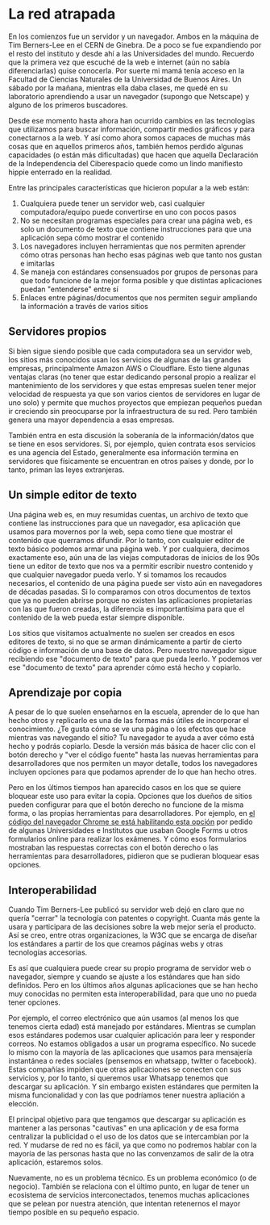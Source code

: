 # La red atrapada

En los comienzos fue un servidor y un navegador. Ambos en la máquina de Tim Berners-Lee en el CERN de Ginebra. De a poco se fue expandiendo por el resto del instituto y desde ahí a las Universidades del mundo. Recuerdo que la primera vez que escuché de la web e internet (aún no sabía diferenciarlas) quise conocerla. Por suerte mi mamá tenía acceso en la Facultad de Ciencias Naturales de la Universidad de Buenos Aires. Un sábado por la mañana, mientras ella daba clases, me quedé en su laboratorio aprendiendo a usar un navegador (supongo que Netscape) y alguno de los primeros buscadores.

Desde ese momento hasta ahora han ocurrido cambios en las tecnologías que utilizamos para buscar información, compartir medios gráficos y para conectarnos a la web. Y así como ahora somos capaces de muchas más cosas que en aquellos primeros años, también hemos perdido algunas capacidades (o están más dificultadas) que hacen que aquella Declaración de la Independencia del Ciberespacio quede como un lindo manifiesto hippie enterrado en la realidad.

Entre las principales características que hicieron popular a la web están:

1. Cualquiera puede tener un servidor web, casi cualquier computadora/equipo puede convertirse en uno con pocos pasos
2. No se necesitan programas especiales para crear una página web, es solo un documento de texto que contiene instrucciones para que una aplicación sepa cómo mostrar el contenido
3. Los navegadores incluyen herramientas que nos permiten aprender cómo otras personas han hecho esas páginas web que tanto nos gustan e imitarlas 
4. Se maneja con estándares consensuados por grupos de personas para que todo funcione de la mejor forma posible y que distintas aplicaciones puedan "entenderse" entre sí
5. Enlaces entre páginas/documentos que nos permiten seguir ampliando la información a través de varios sitios

## Servidores propios

Si bien sigue siendo posible que cada computadora sea un servidor web, los sitios más conocidos usan los servicios de algunas de las grandes empresas, principalmente Amazon AWS o Cloudflare. Esto tiene algunas ventajas claras (no tener que estar dedicando personal propio a realizar el mantenimiento de los servidores y que estas empresas suelen tener mejor velocidad de respuesta ya que son varios cientos de servidores en lugar de uno solo) y permite que muchos proyectos que empiezan pequeños puedan ir creciendo sin preocuparse por la infraestructura de su red. Pero también genera una mayor dependencia a esas empresas.

También entra en esta discusión la soberanía de la información/datos que se tiene en esos servidores. Si, por ejemplo, quien contrata esos servicios es una agencia del Estado, generalmente esa información termina en servidores que físicamente se encuentran en otros países y donde, por lo tanto, priman las leyes extranjeras.

## Un simple editor de texto

Una página web es, en muy resumidas cuentas, un archivo de texto que contiene las instrucciones para que un navegador, esa aplicación que usamos para movernos por la web, sepa como tiene que mostrar el contenido que querramos difundir. Por lo tanto, con cualquier editor de texto básico podemos armar una página web. Y por cualquiera, decimos exactamente eso, aún una de las viejas computadoras de inicios de los 90s tiene un editor de texto que nos va a permitir escribir nuestro contenido y que cualquier navegador pueda verlo. Y si tomamos los recaudos necesarios, el contenido de una página puede ser visto aún en navegadores de décadas pasadas. Si lo comparamos con otros documentos de textos que ya no pueden abrirse porque no existen las aplicaciones propietarias con las que fueron creadas, la diferencia es importantísima para que el contenido de la web pueda estar siempre disponible.

Los sitios que visitamos actualmente no suelen ser creados en esos editores de texto, si no que se arman dinámicamente a partir de cierto código e información de una base de datos. Pero nuestro navegador sigue recibiendo ese "documento de texto" para que pueda leerlo. Y podemos ver ese "documento de texto" para aprender cómo está hecho y copiarlo.

## Aprendizaje por copia

A pesar de lo que suelen enseñarnos en la escuela, aprender de lo que han hecho otros y replicarlo es una de las formas más útiles de incorporar el conocimiento. ¿Te gusta cómo se ve una página o los efectos que hace mientras vas navegando el sitio? Tu navegador te ayuda a aver cómo está hecho y podrás copiarlo. Desde la versión más básica de hacer clic con el botón derecho y "ver el código fuente" hasta las nuevas herramientas para desarrolladores que nos permiten un mayor detalle, todos los navegadores incluyen opciones para que podamos aprender de lo que han hecho otres.

Pero en los últimos tiempos han aparecido casos en los que se quiere bloquear este uso para evitar la copia. Opciones que los dueños de sitios pueden configurar para que el botón derecho no funcione de la misma forma, o las propias herramientas para desarrolladores. Por ejemplo, en [el código del navegador Chrome se está habilitando esta opción](https://mastodon.social/@mhoye/107250459834061486) por pedido de algunas Universidades e Institutos que usaban Google Forms u otros formularios online para realizar los exámenes. Y cómo esos formularios mostraban las respuestas correctas con el botón derecho o las herramientas para desarrolladores, pidieron que se pudieran bloquear esas opciones.

## Interoperabilidad

Cuando Tim Berners-Lee publicó su servidor web dejó en claro que no quería "cerrar" la tecnología con patentes o copyright. Cuanta más gente la usara y participara de las decisiones sobre la web mejor sería el producto. Así se creo, entre otras organizaciones, la W3C que se encarga de diseñar los estándares a partir de los que creamos páginas webs y otras tecnologías accesorias.

Es así que cualquiera puede crear su propio programa de servidor web o navegador, siempre y cuando se ajuste a los estándares que han sido definidos. Pero en los últimos años algunas aplicaciones que se han hecho muy conocidas no permiten esta interoperabilidad, para que uno no pueda tener opciones.

Por ejemplo, el correo electrónico que aún usamos (al menos los que tenemos cierta edad) está manejado por estándares. Mientras se cumplan esos estándares podemos usar cualquier aplicación para leer y responder correos. No estamos obligados a usar un programa específico. No sucede lo mismo con la mayoría de las aplicaciones que usamos para mensajería instantánea o redes sociales (pensemos en whatsapp, twitter o facebook). Estas compañías impiden que otras aplicaciones se conecten con sus servicios y, por lo tanto, si queremos usar Whatsapp tenemos que descargar su aplicación. Y sin embargo existen estándares que permiten la misma funcionalidad y con las que podríamos tener nuestra apliación a elección.

El principal objetivo para que tengamos que descargar su aplicación es mantener a las personas "cautivas" en una aplicación y de esa forma centralizar la publicidad o el uso de los datos que se intercambian por la red. Y mudarse de red no es fácil, ya que como no podremos hablar con la mayoría de las personas hasta que no las convenzamos de salir de la otra aplicación, estaremos solos.

Nuevamente, no es un problema técnico. Es un problema económico (o de negocio). También se relaciona con el último punto, en lugar de tener un ecosistema de servicios interconectados, tenemos muchas aplicaciones que se pelean por nuestra atención, que intentan retenernos el mayor tiempo posible en su pequeño espacio.